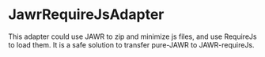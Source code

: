 JawrRequireJsAdapter
====================

This adapter could use JAWR to zip and minimize js files, and use RequireJs to load them. It is a safe solution to transfer pure-JAWR to JAWR-requireJs.